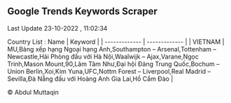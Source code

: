 

## Google Trends Keywords Scraper 
 
Last Update 23-10-2022 , 11:02:34

Country List :
 Name  | Keyword |
| ------------- | ------------- |
| VIETNAM | MU,Bảng xếp hạng Ngoại hạng Anh,Southampton – Arsenal,Tottenham – Newcastle,Hải Phòng đấu với Hà Nội,Waalwijk – Ajax,Varane,Ngọc Trinh,Mason Mount,90,Lâm Tâm Như,Đại hội Đảng Trung Quốc,Bochum – Union Berlin,Xoi,Kim Yuna,UFC,Nottm Forest – Liverpool,Real Madrid – Sevilla,Đà Nẵng đấu với Hoàng Anh Gia Lai,Hồ Cẩm Đào |



© Abdul Muttaqin 

